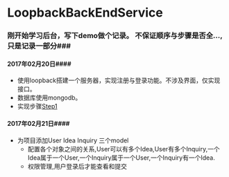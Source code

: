 # LoopbackBackEndService
### 刚开始学习后台，写下demo做个记录。  不保证顺序与步骤是否全...,只是记录一部分###
#### 2017年02月20日####

  - 使用loopback搭建一个服务器，实现注册与登录功能。不涉及界面，仅实现接口。
  - 数据库使用mongodb。
  - 实现步骤[Step1](Step1.md)

#### 2017年02月21日####

- 为项目添加User Idea Inquiry 三个model
  - 配置各个对象之间的关系,User可以有多个Idea,User有多个Inquiry,一个Idea属于一个User,一个Inquiry属于一个User,一个Inquiry有一个Idea.
  - 权限管理,用户登录后才能查看和提交
